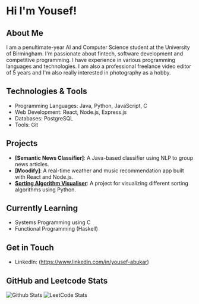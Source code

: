 # Hi I'm Yousef!

## About Me
I am a penultimate-year AI and Computer Science student at the University of Birmingham. I'm passionate about fintech, software development and competitive programming. I have experience in various programming languages and technologies.
I am also a professional freelance video editor of 5 years and I'm also really interested in photography as a hobby.

## Technologies & Tools
- Programming Languages: Java, Python, JavaScript, C
- Web Development: React, Node.js, Express.js
- Databases: PostgreSQL
- Tools: Git

## Projects
- **[Semantic News Classifier]**: A Java-based classifier using NLP to group news articles.
- **[Moodify]**: A real-time weather and music recommendation app built with React and Node.js.
- **[Sorting Algorithm Visualiser](https://github.com/yousefabukar/Sorting-Algorithm-Visualiser)**: A project for visualizing different sorting algorithms using Python.

## Currently Learning
- Systems Programming using C
- Functional Programming (Haskell)

## Get in Touch
- LinkedIn: (https://www.linkedin.com/in/yousef-abukar)

## GitHub and Leetcode Stats
![Github Stats](https://github-readme-stats.vercel.app/api?username=yousefabukar&show_icons=true&theme=radical)
![LeetCode Stats](https://leetcode.card.workers.dev/yousefpng?theme=dark&font=source_code_pro&extension=null)
